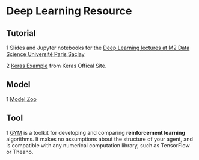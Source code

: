 # Deep Learning Resource

## Tutorial
1 Slides and Jupyter notebooks for the [Deep Learning lectures at M2 Data Science Université Paris Saclay](https://github.com/m2dsupsdlclass/lectures-labs)

2 [Keras Example](https://github.com/keras-team/keras/tree/master/examples) from Keras Offical Site.


## Model
1 [Model Zoo](https://modelzoo.co/)

## Tool
1 [GYM](https://gym.openai.com/docs/#getting-started-with-gym) is a toolkit for developing and comparing **reinforcement learning** algorithms. It makes no assumptions about the structure of your agent, and is compatible with any numerical computation library, such as TensorFlow or Theano.
